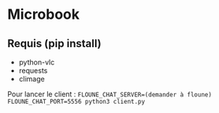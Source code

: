 # Microbook

## Requis (pip install)

- python-vlc
- requests
- climage

Pour lancer le client : `FLOUNE_CHAT_SERVER=(demander à floune) FLOUNE_CHAT_PORT=5556 python3 client.py`


